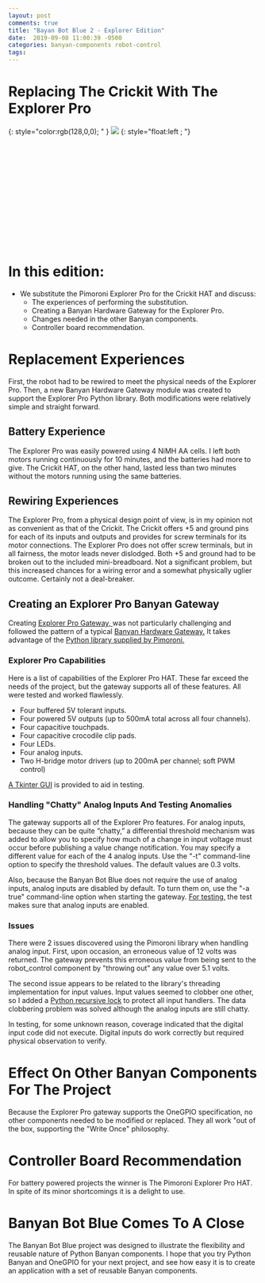 ```yaml
---
layout: post
comments: true
title: "Bayan Bot Blue 2 - Explorer Edition"
date:  2019-09-08 11:00:39 -0500
categories: banyan-components robot-control
tags: 
---
```


# Replacing The Crickit With The Explorer Pro   
{: style="color:rgb(128,0,0); " }
![]({{site.url}}/images/banyan-bot-blue-1/exp_up.png) 
{: style="float:left ; "}
 
 <br /> <br /> <br /> <br /> <br /> <br /> <br />
<br /> <br /> <br /> <br /> <br />

# In this edition:     
* We substitute the Pimoroni Explorer Pro for the Crickit HAT and
  discuss:
  *    The experiences of performing the substitution.
  *    Creating a Banyan Hardware Gateway for the Explorer Pro.
  *    Changes needed in the other Banyan components.
  *    Controller board recommendation.
    
# Replacement Experiences
First,
the robot had to be rewired to meet the physical needs of the Explorer
Pro. Then, a new Banyan Hardware Gateway module was created to
support the Explorer Pro Python library. Both modifications were relatively simple and
straight forward.

## Battery Experience
The Explorer Pro was easily powered using 4 NiMH AA cells. I left both
motors running continuously for 10 minutes, and the batteries had more
to give. The Crickit HAT, on the other hand, lasted less than two
minutes without the motors running using the same batteries.

## Rewiring Experiences
The Explorer Pro, from a physical design point of view, is in my opinion
not as convenient as that of the Crickit. The Crickit offers +5 and
ground pins for each of its inputs and outputs and provides for screw
terminals for its motor connections. The Explorer Pro does not offer
screw terminals, but in all fairness, the motor leads never dislodged.
Both +5 and ground had to be broken out to the included mini-breadboard.
Not a significant problem, but this increased chances for a wiring error
and a somewhat physically uglier outcome. Certainly not a deal-breaker.

## Creating an Explorer Pro Banyan Gateway
Creating
[Explorer Pro Gateway, ](https://github.com/MrYsLab/bots-in-pieces-examples/blob/master/banyan-bot-blue/banyan_assets/exp_pro_gateway.py)
was not particularly challenging and followed the pattern of a typical
[Banyan Hardware Gateway.](https://mryslab.github.io/python_banyan/#banyan_gateways/)
It takes advantage of the 
[Python library supplied by Pimoroni.](https://github.com/pimoroni/explorer-hat)

### Explorer Pro Capabilities
Here is a list of capabilities of the Explorer Pro HAT. These far exceed
the needs of the project, but the gateway supports all of these
features. All were tested and worked flawlessly.

* Four buffered 5V tolerant inputs. 
* Four powered 5V outputs (up to 500mA total across all four channels).
* Four capacitive touchpads.
* Four capacitive crocodile clip pads. 
* Four LEDs. 
* Four analog inputs.
* Two H-bridge motor drivers (up to 200mA per channel; soft PWM control)

[A Tkinter GUI](https://github.com/MrYsLab/bots-in-pieces-examples/blob/master/banyan-bot-blue/test_fixtures/exp_pro_gui.py) is provided to aid in testing.


### Handling "Chatty" Analog Inputs And Testing Anomalies
The gateway supports all of the Explorer Pro features. For analog
inputs, because they can be quite “chatty,” a differential threshold
mechanism was added to allow you to specify how much of a change in
input voltage must occur before publishing a value change notification.
You may specify a different value for each of the 4 analog inputs. Use
the "-t" command-line option to specify the threshold values. The
default values are 0.3 volts.

Also, because the Banyan Bot Blue does not require the use of analog
inputs, analog inputs are disabled by default. To turn them on, use the
"-a true" command-line option when starting the gateway.
[For testing,](https://github.com/MrYsLab/bots-in-pieces-examples/blob/master/banyan-bot-blue/tests/exp_pro_gateway/exp1.csv)
the test makes sure that analog inputs are enabled.

### Issues
There were 2 issues discovered using the Pimoroni library when
handling analog input. First, upon occasion, an erroneous value of 12
volts was returned. The gateway prevents this erroneous value from being
sent to the robot_control component by "throwing out" any value over 5.1
volts.

The second issue appears to be related to the library's threading
implementation for input values. Input values seemed to clobber one
other, so I added a [Python 
recursive lock](https://docs.python.org/3/library/threading.html#rlock-objects)
to protect all input handlers. The data clobbering problem was solved
although the analog inputs are still chatty.

In testing, for some unknown reason, coverage indicated that the digital 
input code did not execute. Digital inputs do work correctly but required 
physical observation to verify.


# Effect On Other Banyan Components For The Project
Because the Explorer Pro gateway supports the OneGPIO specification, no
other components needed to be modified or replaced. They all work "out
of the box, supporting the "Write Once" philosophy.

# Controller Board Recommendation

For battery powered projects the winner is The Pimoroni Explorer Pro
HAT. In spite of its minor shortcomings it is a delight to use.

# Banyan Bot Blue Comes To A Close
The Banyan Bot Blue project was designed to illustrate 
the flexibility and reusable nature of Python Banyan components. 
I hope that you try Python Banyan and OneGPIO for your next project, 
and see how easy it is to create an application with a set of reusable Banyan components.
